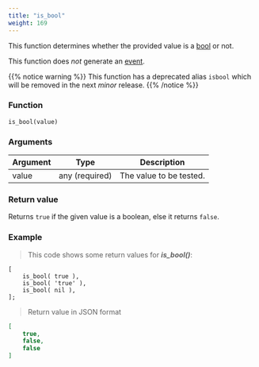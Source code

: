 ```yaml
---
title: "is_bool"
weight: 169
---
```


This function determines whether the provided value is a [bool](../../data-types/bool) or not.

This function does *not* generate an [event](../../overview/events).

{{% notice warning %}}
This function has a deprecated alias `isbool` which will be removed in the next *minor* release.
{{% /notice %}}

### Function

`is_bool(value)`

### Arguments

Argument | Type | Description
-------- | ---- | -----------
value | any (required) | The value to be tested.

### Return value

Returns `true` if the given value is a boolean, else it returns `false`.

### Example

> This code shows some return values for ***is_bool()***:

```thingsdb,json_response
[
    is_bool( true ),
    is_bool( 'true' ),
    is_bool( nil ),
];
```

> Return value in JSON format

```json
[
    true,
    false,
    false
]
```
